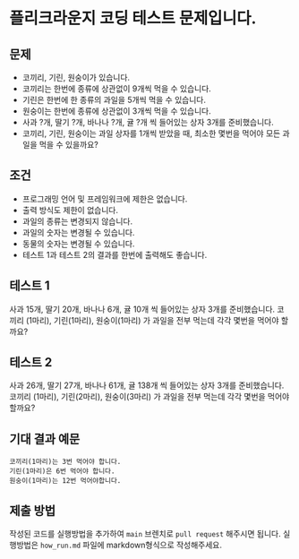 # 플리크라운지 코딩 테스트 문제입니다.

## 문제
* 코끼리, 기린, 원숭이가 있습니다.
* 코끼리는 한번에 종류에 상관없이 9개씩 먹을 수 있습니다.
* 기린은 한번에 한 종류의 과일을 5개씩 먹을 수 있습니다.
* 원숭이는 한번에 종류에 상관없이 3개씩 먹을 수 있습니다.
* 사과 ?개, 딸기 ?개, 바나나 ?개, 귤 ?개 씩 들어있는 상자 3개를 준비했습니다.
* 코끼리, 기린, 원숭이는 과일 상자를 1개씩 받았을 때, 최소한 몇번을 먹어야 모든 과일을 먹을 수 있을까요?

## 조건
* 프로그래밍 언어 및 프레임워크에 제한은 없습니다.
* 출력 방식도 제한이 없습니다.
* 과일의 종류는 변경되지 않습니다.
* 과일의 숫자는 변경될 수 있습니다.
* 동물의 숫자는 변경될 수 있습니다.
* 테스트 1과 테스트 2의 결과를 한번에 출력해도 좋습니다.

## 테스트 1
사과 15개, 딸기 20개, 바나나 6개, 귤 10개 씩 들어있는 상자 3개를 준비했습니다.
코끼리 (1마리), 기린(1마리), 원숭이(1마리) 가 과일을 전부 먹는데 각각 몇번을 먹어야 할까요?

## 테스트 2
사과 26개, 딸기 27개, 바나나 61개, 귤 138개 씩 들어있는 상자 3개를 준비했습니다.
코끼리 (1마리), 기린(2마리), 원숭이(3마리) 가 과일을 전부 먹는데 각각 몇번을 먹어야 할까요?

## 기대 결과 예문

```shell
코끼리(1마리)는 3번 먹어야 합니다.
기린(1마리)은 6번 먹어야 합니다.
원숭이(1마리)는 12번 먹어야합니다.
```

## 제출 방법

작성된 코드를 실행방법을 추가하여 `main` 브렌치로 `pull request` 해주시면 됩니다.
실행방법은 `how_run.md` 파일에 markdown형식으로 작성해주세요.
